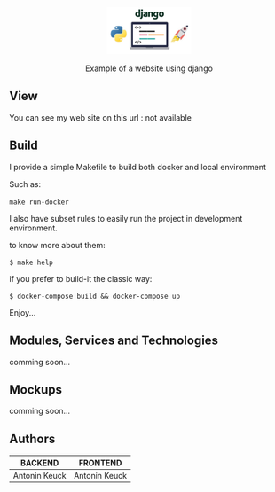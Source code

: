 <p align="center">
  <a>
    <img alt="Django & python logo" src="./assets/django.jpg" width="30%" height="30%"/>
  </a>
  <p align="center">Example of a website using django</p>
</p>


## View

You can see my web site on this url : not available

## Build

I provide a simple Makefile to build both docker and local environment

Such as:

``` make run-docker ```

I also have subset rules to easily run the project in development environment.

to know more about them:

```
$ make help
```

if you prefer to build-it the classic way:
```
$ docker-compose build && docker-compose up
```

Enjoy... 

## Modules, Services and Technologies 

comming soon...

## Mockups

comming soon...

## Authors

| BACKEND | FRONTEND |
|---------------------|--------------------------|
|Antonin Keuck        | Antonin Keuck            |
